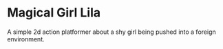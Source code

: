 # Magical Girl Lila
A simple 2d action platformer about a shy girl being pushed into a foreign environment.
